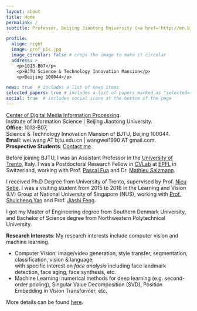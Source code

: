 ```yaml
---
layout: about
title: Home
permalink: /
subtitle: Professor, Beijing Jiaotong University (<a href='http://en.bjtu.edu.cn/'>BJTU</a>).

profile:
  align: right
  image: prof_pic.jpg
  image_circular: false # crops the image to make it circular
  address: >
    <p>1013-B07</p>
    <p>BJTU Science & Technology Innovation Mansion</p>
    <p>Beijing 100044</p>

news: true  # includes a list of news items
selected_papers: true # includes a list of papers marked as "selected={true}"
social: true  # includes social icons at the bottom of the page
---
```

<a href='http://mepro.bjtu.edu.cn/'>Center of Digital Media Information Processing</a>. <br />
Institute of Information Science | Beijing Jiaotong University. <br />
**Office**: 1013-B07, <br />
Science & Technology Innovation Mansion of BJTU, Beijing 100044. <br />
**Email**: wei.wang AT bjtu.edu.cn | wangwei1990 AT gmail.com. <br />
**Prospective Students**: [Contact me](/publications/).

Before joining BJTU, I was an Assistant Professor in the [University of Trento](https://www.unitn.it/en), Italy. 
I was a Postdoctoral Research Fellow in [CVLab](https://cvlab.epfl.ch/) at [EPFL](https://www.epfl.ch/en/) in Switzerland, working with Prof. [Pascal Fua](https://people.epfl.ch/cgi-bin/people?id=112366&op=bio&lang=en&cvlang=en) and Dr. [Mathieu Salzmann](https://people.epfl.ch/cgi-bin/people?id=119864&op=bio&lang=en&cvlang=en).

I received Ph.D Degree from University of Trento, supervised by Prof. [Nicu Sebe](http://disi.unitn.it/~sebe/).
I was a visiting student from 2015 to 2016 in the Learning and Vision (LV) Group at National University of Singapore (NUS), working with [Prof. Shuicheng Yan](https://www.ece.nus.edu.sg/stfpage/eleyans/) and Prof. [Jiashi Feng](https://sites.google.com/site/jshfeng/).

I got my Master of Engineering degree from Southern Denmark University, and Bachelor of Science degree from Northwestern Polytechnical University.

**Research Interests**:
My research interests include computer vision and machine learning. <br />
- Computer Vision: image/video generation, style transfer, segmentation, classification, vision & language, <br />
with specific interest on *face analysis* including face landmark detection, face aging, face synthesis, etc. <br />
- Machine Learning: numerical methods for deep learning (e.g. second-order pooling), Singular Value Decomposition (SVD), Position Embedding in Vision Transformer, etc. <br />

More details can be found [here](/publications/).
